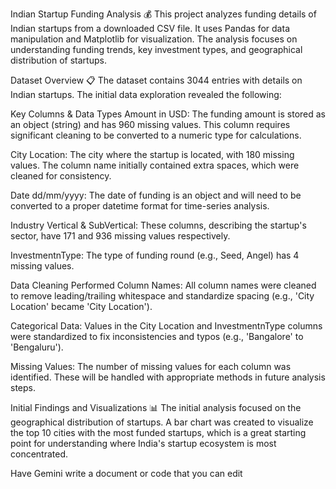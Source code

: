 Indian Startup Funding Analysis 💰
This project analyzes funding details of Indian startups from a downloaded CSV file. It uses Pandas for data manipulation and Matplotlib for visualization. The analysis focuses on understanding funding trends, key investment types, and geographical distribution of startups.

Dataset Overview 📋
The dataset contains 3044 entries with details on Indian startups. The initial data exploration revealed the following:

Key Columns & Data Types
Amount in USD: The funding amount is stored as an object (string) and has 960 missing values. This column requires significant cleaning to be converted to a numeric type for calculations.

City Location: The city where the startup is located, with 180 missing values. The column name initially contained extra spaces, which were cleaned for consistency.

Date dd/mm/yyyy: The date of funding is an object and will need to be converted to a proper datetime format for time-series analysis.

Industry Vertical & SubVertical: These columns, describing the startup's sector, have 171 and 936 missing values respectively.

InvestmentnType: The type of funding round (e.g., Seed, Angel) has 4 missing values.

Data Cleaning Performed
Column Names: All column names were cleaned to remove leading/trailing whitespace and standardize spacing (e.g., 'City  Location' became 'City Location').

Categorical Data: Values in the City Location and InvestmentnType columns were standardized to fix inconsistencies and typos (e.g., 'Bangalore' to 'Bengaluru').

Missing Values: The number of missing values for each column was identified. These will be handled with appropriate methods in future analysis steps.

Initial Findings and Visualizations 📊
The initial analysis focused on the geographical distribution of startups. A bar chart was created to visualize the top 10 cities with the most funded startups, which is a great starting point for understanding where India's startup ecosystem is most concentrated.

Have Gemini write a document or code that you can edit
